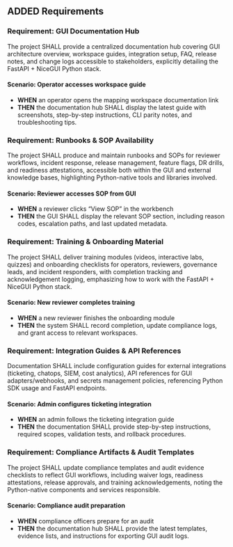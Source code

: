 ## ADDED Requirements

### Requirement: GUI Documentation Hub

The project SHALL provide a centralized documentation hub covering GUI architecture overview, workspace guides, integration setup, FAQ, release notes, and change logs accessible to stakeholders, explicitly detailing the FastAPI + NiceGUI Python stack.

#### Scenario: Operator accesses workspace guide

- **WHEN** an operator opens the mapping workspace documentation link
- **THEN** the documentation hub SHALL display the latest guide with screenshots, step-by-step instructions, CLI parity notes, and troubleshooting tips.

### Requirement: Runbooks & SOP Availability

The project SHALL produce and maintain runbooks and SOPs for reviewer workflows, incident response, release management, feature flags, DR drills, and readiness attestations, accessible both within the GUI and external knowledge bases, highlighting Python-native tools and libraries involved.

#### Scenario: Reviewer accesses SOP from GUI

- **WHEN** a reviewer clicks “View SOP” in the workbench
- **THEN** the GUI SHALL display the relevant SOP section, including reason codes, escalation paths, and last updated metadata.

### Requirement: Training & Onboarding Material

The project SHALL deliver training modules (videos, interactive labs, quizzes) and onboarding checklists for operators, reviewers, governance leads, and incident responders, with completion tracking and acknowledgement logging, emphasizing how to work with the FastAPI + NiceGUI Python stack.

#### Scenario: New reviewer completes training

- **WHEN** a new reviewer finishes the onboarding module
- **THEN** the system SHALL record completion, update compliance logs, and grant access to relevant workspaces.

### Requirement: Integration Guides & API References

Documentation SHALL include configuration guides for external integrations (ticketing, chatops, SIEM, cost analytics), API references for GUI adapters/webhooks, and secrets management policies, referencing Python SDK usage and FastAPI endpoints.

#### Scenario: Admin configures ticketing integration

- **WHEN** an admin follows the ticketing integration guide
- **THEN** the documentation SHALL provide step-by-step instructions, required scopes, validation tests, and rollback procedures.

### Requirement: Compliance Artifacts & Audit Templates

The project SHALL update compliance templates and audit evidence checklists to reflect GUI workflows, including waiver logs, readiness attestations, release approvals, and training acknowledgements, noting the Python-native components and services responsible.

#### Scenario: Compliance audit preparation

- **WHEN** compliance officers prepare for an audit
- **THEN** the documentation hub SHALL provide the latest templates, evidence lists, and instructions for exporting GUI audit logs.
